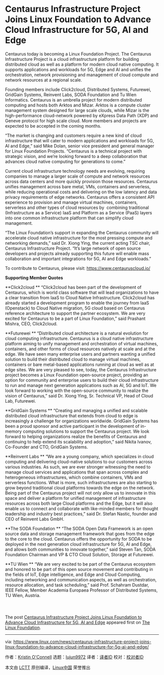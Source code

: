 [#]: collector: (lujun9972)
[#]: translator: ( )
[#]: reviewer: ( )
[#]: publisher: ( )
[#]: url: ( )
[#]: subject: (Centaurus Infrastructure Project Joins Linux Foundation to Advance Cloud Infrastructure for 5G, AI and Edge)
[#]: via: (https://www.linux.com/news/centaurus-infrastructure-project-joins-linux-foundation-to-advance-cloud-infrastructure-for-5g-ai-and-edge/)
[#]: author: (Kristin O'Connell https://www.linuxfoundation.org/blog/2020/12/centaurus-infrastructure-project-joins-linux-foundation-to-advance-cloud-infrastructure-for-5g-ai-and-edge/)

Centaurus Infrastructure Project Joins Linux Foundation to Advance Cloud Infrastructure for 5G, AI and Edge
======

Centaurus today is becoming a Linux Foundation Project. The Centaurus Infrastructure Project is a cloud infrastructure platform for building distributed cloud as well as a platform for modern cloud native computing. It supports applications and workloads for 5G, Edge and AI and unifies the orchestration, network provisioning and management of cloud compute and network resources at a regional scale. 

Founding members include Click2cloud, Distributed Systems, Futurewei, GridGain Systems, Reinvent Labs, SODA Foundation and Tu Wien Informatics. Centaurus is an umbrella project for modern distributed computing and hosts both Arktos and Mizar. Arktos is a compute cluster management system designed for large scale clouds, while Mizar is the high-performance cloud-network powered by eXpress Data Path (XDP) and Geneve protocol for high scale cloud. More members and projects are expected to be accepted in the coming months. 

“The market is changing and customers require a new kind of cloud infrastructure that will cater to modern applications and workloads for 5G, AI and Edge,” said Mike Dolan, senior vice president and general manager for Linux Foundation Projects. “Centaurus is a technical project with strategic vision, and we’re looking forward to a deep collaboration that advances cloud native computing for generations to come.” 

Current cloud infrastructure technology needs are evolving, requiring companies to manage a larger scale of compute and network resources across data centers and more quickly provision those resources. Centaurus unifies management across bare metal, VMs, containers and serverless, while reducing operational costs and delivering on the low latency and data privacy requirements of edge networks. Centaurus offers a consistent API experience to provision and manage virtual machines, containers, serverless and other types of cloud resources by  combining traditional (Infrastructure as a Service) IaaS and Platform as a Service (PaaS) layers into one common infrastructure platform that can simplify cloud management.

“The Linux Foundation’s support in expanding the Centaurus community will accelerate cloud native infrastructure for the most pressing compute and networking demands,” said Dr. Xiong Ying, the current acting TSC chair, Centaurus Infrastructure Project. “It’s large network of open source developers and projects already supporting this future will enable mass collaboration and important integrations for 5G, AI and Edge workloads.” 

To contribute to Centaurus, please visit: <https://www.centauruscloud.io/>

**Supporting Member Quotes**

**Click2cloud
** “Click2cloud has been part of the development of Centaurus, which is world class software that will lead organizations to have a clear transition from IaaS to Cloud Native Infrastructure. Click2cloud has already started a development program to enable the journey from IaaS (Openstack) to Cloud Native migration, 5G cloud based on Centaurus reference architecture to support the partner ecosystem. We are very excited for Centaurus to be a part of Linux Foundation,” said Prashant Mishra, CEO, Click2cloud. 

**Futurewei
** “Distributed cloud architecture is a natural evolution for cloud computing infrastructure. Centaurus is a cloud native infrastructure platform aiming to unify management and orchestration of virtual machines, containers, and other forms of cloud resources natively at scale and at the edge. We have seen many enterprise users and partners wanting a unified solution to build their distributed cloud to manage virtual machines, containers or bare metal-based applications running at cloud as well as at edge sites. We are very pleased to see, today, the Centaurus Infrastructure project becomes a Linux Foundation open-source project, providing an option for community and enterprise users to build their cloud infrastructure to run and manage next generation applications such as AI, 5G and IoT. We look forward to working with the open-source community to realize the vision of Centaurus,” said Dr. Xiong Ying, Sr. Technical VP, Head of Cloud Lab, Futurewei. 

**GridGain Systems
** “Creating and managing a unified and scalable distributed cloud infrastructure that extends from cloud to edge is increasingly a challenge for organizations worldwide. GridGain Systems has been a proud sponsor and active participant in the development of in-memory computing solutions to support the Centaurus project. We look forward to helping organizations realize the benefits of Centaurus and continuing to help extend its scalability and adoption,” said Nikita Ivanov, Co-Founder and CTO, GridGain Systems. 

**Reinvent Labs
** “We are a young company, which specializes in cloud computing and delivering cloud-native solutions to our customers across various industries. As such, we are ever stronger witnessing the need to manage cloud services and applications that span across complex and heterogeneous infrastructures, which combine containers, VMs and serverless functions. What is more, such infrastructures are also starting to grow beyond traditional cloud platforms towards the edge on the network. Being part of the Centaurus project will not only allow us to innovate in this space and deliver a platform for unified management of infrastructure resources across both large Cloud platforms and the Edge, but it will also enable us to connect and collaborate with like-minded members for thought leadership and industry best practices,” said Dr. Stefan Nastic, founder and CEO of Reinvent Labs GmbH. 

**The SODA Foundation
** “The SODA Open Data Framework is an open source data and storage management framework that goes from the edge to the core to the cloud. Centaurus offers the opportunity for SODA to be deployed in the next generation cloud infrastructure for 5G, AI and Edge, and allows both communities to innovate together,” said Steven Tan, SODA Foundation Chairman and VP &amp; CTO Cloud Solution, Storage at Futurewei. 

**TU Wien
** “We are very excited to be part of the Centaurus ecosystem and honored to be part of this open source movement and contributing in the fields of IoT, Edge intelligence, and Edge and Cloud Computing, including networking and communication aspects, as well as orchestration, resource allocation, and task scheduling,” said Prof. Schahram Dustdar, IEEE Fellow, Member Academia Europaea Professor of Distributed Systems, TU Wien, Austria.

 

###

The post [Centaurus Infrastructure Project Joins Linux Foundation to Advance Cloud Infrastructure for 5G, AI and Edge][1] appeared first on [The Linux Foundation][2].

--------------------------------------------------------------------------------

via: https://www.linux.com/news/centaurus-infrastructure-project-joins-linux-foundation-to-advance-cloud-infrastructure-for-5g-ai-and-edge/

作者：[Kristin O'Connell][a]
选题：[lujun9972][b]
译者：[译者ID](https://github.com/译者ID)
校对：[校对者ID](https://github.com/校对者ID)

本文由 [LCTT](https://github.com/LCTT/TranslateProject) 原创编译，[Linux中国](https://linux.cn/) 荣誉推出

[a]: https://www.linuxfoundation.org/blog/2020/12/centaurus-infrastructure-project-joins-linux-foundation-to-advance-cloud-infrastructure-for-5g-ai-and-edge/
[b]: https://github.com/lujun9972
[1]: https://www.linuxfoundation.org/blog/2020/12/centaurus-infrastructure-project-joins-linux-foundation-to-advance-cloud-infrastructure-for-5g-ai-and-edge/
[2]: https://www.linuxfoundation.org/
